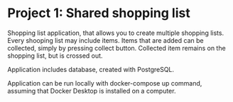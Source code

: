 # Project 1: Shared shopping list

Shopping list application, that allows you to create multiple shopping lists.
Every shooping list may include items. Items that are added can be collected,
simply by pressing collect button. Collected item remains on the shopping list,
but is crossed out.

Application includes database, created with PostgreSQL.

Application can be run locally with docker-compose up command, assuming that Docker Desktop is installed on a computer.

